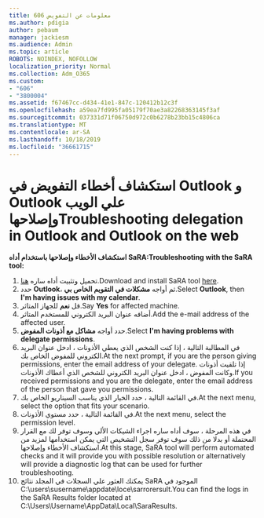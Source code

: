 ```yaml
---
title: 606 معلومات عن التفويض
ms.author: pdigia
author: pebaum
manager: jackiesm
ms.audience: Admin
ms.topic: article
ROBOTS: NOINDEX, NOFOLLOW
localization_priority: Normal
ms.collection: Adm_O365
ms.custom:
- "606"
- "3800004"
ms.assetid: f67467cc-d434-41e1-847c-120412b12c3f
ms.openlocfilehash: a59ea7fd995fa05179f70ae3a82268363145f3af
ms.sourcegitcommit: 037331d71f06750d972c0b6278b23bb15c4806ca
ms.translationtype: MT
ms.contentlocale: ar-SA
ms.lasthandoff: 10/18/2019
ms.locfileid: "36661715"
---
```

# <a name="troubleshooting-delegation-in-outlook-and-outlook-on-the-web"></a><span data-ttu-id="ef15b-102">استكشاف أخطاء التفويض في Outlook و Outlook علي الويب وإصلاحها</span><span class="sxs-lookup"><span data-stu-id="ef15b-102">Troubleshooting delegation in Outlook and Outlook on the web</span></span>

<span data-ttu-id="ef15b-103">**استكشاف الأخطاء وإصلاحها باستخدام أداه SaRA:**</span><span class="sxs-lookup"><span data-stu-id="ef15b-103">**Troubleshooting with the SaRA tool:**</span></span>

1. <span data-ttu-id="ef15b-104">تحميل وتثبيت أداه ساره [هنا](https://aka.ms/SaRA-SkypeForBusinessSignIn).</span><span class="sxs-lookup"><span data-stu-id="ef15b-104">Download and install SaRA tool [here](https://aka.ms/SaRA-SkypeForBusinessSignIn).</span></span>
1. <span data-ttu-id="ef15b-105">حدد **Outlook**، ثم أواجه **مشكلات في التقويم الخاص بي**.</span><span class="sxs-lookup"><span data-stu-id="ef15b-105">Select **Outlook**, then **I'm having issues with my calendar**.</span></span>
1. <span data-ttu-id="ef15b-106">قل **نعم** للجهاز المتاثر.</span><span class="sxs-lookup"><span data-stu-id="ef15b-106">Say **Yes** for affected machine.</span></span>
1. <span data-ttu-id="ef15b-107">أضافه عنوان البريد الكتروني للمستخدم المتاثر.</span><span class="sxs-lookup"><span data-stu-id="ef15b-107">Add the e-mail address of the affected user.</span></span>
1. <span data-ttu-id="ef15b-108">حدد أواجه **مشاكل مع أذونات المفوض**.</span><span class="sxs-lookup"><span data-stu-id="ef15b-108">Select **I'm having problems with delegate permissions**.</span></span>
1. <span data-ttu-id="ef15b-109">في المطالبة التالية ، إذا كنت الشخص الذي يعطي الأذونات ، ادخل عنوان البريد الكتروني للمفوض الخاص بك.</span><span class="sxs-lookup"><span data-stu-id="ef15b-109">At the next prompt, if you are the person giving permissions, enter the email address of your delegate.</span></span> <span data-ttu-id="ef15b-110">إذا تلقيت أذونات وكانت المفوض ، ادخل عنوان البريد الكتروني للشخص الذي أعطاك الأذونات.</span><span class="sxs-lookup"><span data-stu-id="ef15b-110">If you received permissions and you are the delegate, enter the email address of the person that gave you permissions.</span></span>
1. <span data-ttu-id="ef15b-111">في القائمة التالية ، حدد الخيار الذي يناسب السيناريو الخاص بك.</span><span class="sxs-lookup"><span data-stu-id="ef15b-111">At the next menu, select the option that fits your scenario.</span></span>
1. <span data-ttu-id="ef15b-112">في القائمة التالية ، حدد مستوي الأذونات.</span><span class="sxs-lookup"><span data-stu-id="ef15b-112">At the next menu, select the permission level.</span></span>
1. <span data-ttu-id="ef15b-113">في هذه المرحلة ، سوف أداه ساره اجراء الشيكات الألى وسوف توفر لك مع القرار المحتملة أو بدلا من ذلك سوف توفر سجل التشخيص التي يمكن استخدامها لمزيد من استكشاف الأخطاء وإصلاحها.</span><span class="sxs-lookup"><span data-stu-id="ef15b-113">At this stage, SaRA tool will perform automated checks and it will provide you with possible resolution or alternatively will provide a diagnostic log that can be used for further troubleshooting.</span></span>
1. <span data-ttu-id="ef15b-114">يمكنك العثور علي السجلات في المجلد نتائج SaRA الموجود في C:\users\susername\appdate\loce\sarrorersult.</span><span class="sxs-lookup"><span data-stu-id="ef15b-114">You can find the logs in the SaRA Results folder located at C:\Users\Username\AppData\Local\SaraResults.</span></span>
